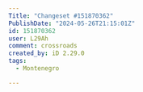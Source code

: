 ```yaml
---
Title: "Changeset #151870362"
PublishDate: "2024-05-26T21:15:01Z"
id: 151870362
user: L29Ah
comment: crossroads
created_by: iD 2.29.0
tags:
  - Montenegro

---
```

